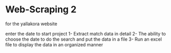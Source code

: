 # Web-Scraping 2
for the yallakora website

enter the date to start project
1- Extract match data in detail
2- The ability to choose the date to do the search and put the data in a file
3- Run an excel file to display the data in an organized manner
